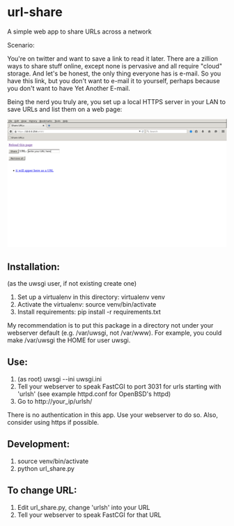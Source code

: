 # url-share
A simple web app to share URLs across a network

Scenario:

You're on twitter and want to save a link to read it later.
There are a zillion ways to share stuff online, except none is pervasive and all require "cloud" storage. And let's be honest, the only thing everyone has is e-mail. So you have this link, but you don't want to e-mail it to yourself, perhaps because you don't want to have Yet Another E-mail.

Being the nerd you truly are, you set up a local HTTPS server in your LAN to save URLs and list them on a web page:

![Screenshot](/screenshot.png?raw=true "How it looks like")

## Installation:

(as the uwsgi user, if not existing create one)

1. Set up a virtualenv in this directory: virtualenv venv
1. Activate the virtualenv: source venv/bin/activate
1. Install requirements: pip install -r requirements.txt

My recommendation is to put this package in a directory not under your webserver default (e.g. /var/uwsgi, not /var/www). For example, you could make /var/uwsgi the HOME for user uwsgi.

## Use:

1. (as root) uwsgi --ini uwsgi.ini
2. Tell your webserver to speak FastCGI to port 3031 for urls starting with 'urlsh' (see example httpd.conf for OpenBSD's httpd)
3. Go to http://your_ip/urlsh/

There is no authentication in this app. Use your webserver to do so. Also, consider using https if possible.

## Development:

1. source venv/bin/activate
1. python url_share.py

## To change URL:

1. Edit url_share.py, change 'urlsh' into your URL
2. Tell your webserver to speak FastCGI for that URL
